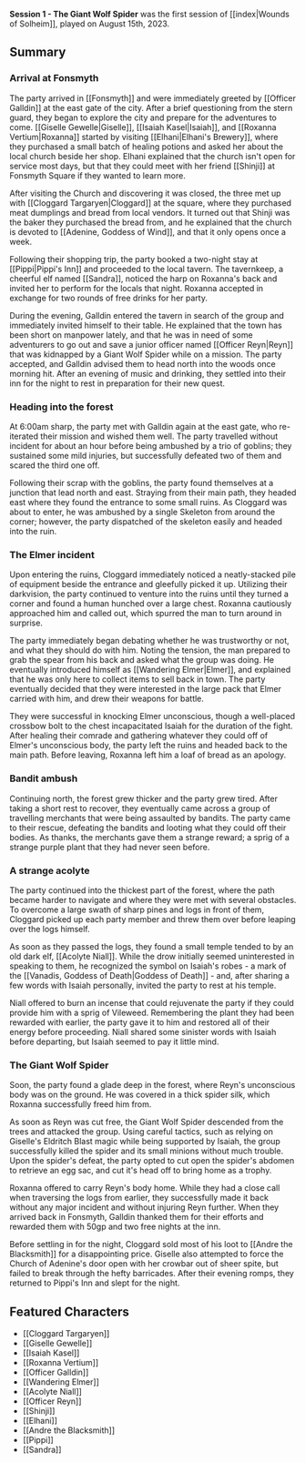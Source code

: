 **Session 1 - The Giant Wolf Spider** was the first session of [[index|Wounds of Solheim]], played on August 15th, 2023.
## Summary

### Arrival at Fonsmyth

The party arrived in [[Fonsmyth]] and were immediately greeted by [[Officer Galldin]] at the east gate of the city. After a brief questioning from the stern guard, they began to explore the city and prepare for the adventures to come. [[Giselle Gewelle|Giselle]], [[Isaiah Kasel|Isaiah]], and [[Roxanna Vertium|Roxanna]] started by visiting [[Elhani|Elhani's Brewery]], where they purchased a small batch of healing potions and asked her about the local church beside her shop. Elhani explained that the church isn't open for service most days, but that they could meet with her friend [[Shinji]] at Fonsmyth Square if they wanted to learn more.

After visiting the Church and discovering it was closed, the three met up with [[Cloggard Targaryen|Cloggard]] at the square, where they purchased meat dumplings and bread from local vendors. It turned out that Shinji was the baker they purchased the bread from, and he explained that the church is devoted to [[Adenine, Goddess of Wind]], and that it only opens once a week.

Following their shopping trip, the party booked a two-night stay at [[Pippi|Pippi's Inn]] and proceeded to the local tavern. The tavernkeep, a cheerful elf named [[Sandra]], noticed the harp on Roxanna's back and invited her to perform for the locals that night. Roxanna accepted in exchange for two rounds of free drinks for her party.

During the evening, Galldin entered the tavern in search of the group and immediately invited himself to their table. He explained that the town has been short on manpower lately, and that he was in need of some adventurers to go out and save a junior officer named [[Officer Reyn|Reyn]] that was kidnapped by a Giant Wolf Spider while on a mission. The party accepted, and Galldin advised them to head north into the woods once morning hit. After an evening of music and drinking, they settled into their inn for the night to rest in preparation for their new quest.
### Heading into the forest

At 6:00am sharp, the party met with Galldin again at the east gate, who re-iterated their mission and wished them well. The party travelled without incident for about an hour before being ambushed by a trio of goblins; they sustained some mild injuries, but successfully defeated two of them and scared the third one off. 

Following their scrap with the goblins, the party found themselves at a junction that lead north and east. Straying from their main path, they headed east where they found the entrance to some small ruins. As Cloggard was about to enter, he was ambushed by a single Skeleton from around the corner; however, the party dispatched of the skeleton easily and headed into the ruin.
### The Elmer incident

Upon entering the ruins, Cloggard immediately noticed a neatly-stacked pile of equipment beside the entrance and gleefully picked it up. Utilizing their darkvision, the party continued to venture into the ruins until they turned a corner and found a human hunched over a large chest. Roxanna cautiously approached him and called out, which spurred the man to turn around in surprise.

The party immediately began debating whether he was trustworthy or not, and what they should do with him. Noting the tension, the man prepared to grab the spear from his back and asked what the group was doing. He eventually introduced himself as [[Wandering Elmer|Elmer]], and explained that he was only here to collect items to sell back in town. The party eventually decided that they were interested in the large pack that Elmer carried with him, and drew their weapons for battle.

They were successful in knocking Elmer unconscious, though a well-placed crossbow bolt to the chest incapacitated Isaiah for the duration of the fight. After healing their comrade and gathering whatever they could off of Elmer's unconscious body, the party left the ruins and headed back to the main path. Before leaving, Roxanna left him a loaf of bread as an apology.

### Bandit ambush

Continuing north, the forest grew thicker and the party grew tired. After taking a short rest to recover, they eventually came across a group of travelling merchants that were being assaulted by bandits. The party came to their rescue, defeating the bandits and looting what they could off their bodies. As thanks, the merchants gave them a strange reward; a sprig of a strange purple plant that they had never seen before.

### A strange acolyte

The party continued into the thickest part of the forest, where the path became harder to navigate and where they were met with several obstacles. To overcome a large swath of sharp pines and logs in front of them, Cloggard picked up each party member and threw them over before leaping over the logs himself.

As soon as they passed the logs, they found a small temple tended to by an old dark elf, [[Acolyte Niall]]. While the drow initially seemed uninterested in speaking to them, he recognized the symbol on Isaiah's robes - a mark of the [[Vanadis, Goddess of Death|Goddess of Death]] - and, after sharing a few words with Isaiah personally, invited the party to rest at his temple.

Niall offered to burn an incense that could rejuvenate the party if they could provide him with a sprig of Vileweed. Remembering the plant they had been rewarded with earlier, the party gave it to him and restored all of their energy before proceeding. Niall shared some sinister words with Isaiah before departing, but Isaiah seemed to pay it little mind.

### The Giant Wolf Spider

Soon, the party found a glade deep in the forest, where Reyn's unconscious body was on the ground. He was covered in a thick spider silk, which Roxanna successfully freed him from.

As soon as Reyn was cut free, the Giant Wolf Spider descended from the trees and attacked the group. Using careful tactics, such as relying on Giselle's Eldritch Blast magic while being supported by Isaiah, the group successfully killed the spider and its small minions without much trouble. Upon the spider's defeat, the party opted to cut open the spider's abdomen to retrieve an egg sac, and cut it's head off to bring home as a trophy.

Roxanna offered to carry Reyn's body home. While they had a close call when traversing the logs from earlier, they successfully made it back without any major incident and without injuring Reyn further. When they arrived back in Fonsmyth, Galldin thanked them for their efforts and rewarded them with 50gp and two free nights at the inn.

Before settling in for the night, Cloggard sold most of his loot to [[Andre the Blacksmith]] for a disappointing price. Giselle also attempted to force the Church of Adenine's door open with her crowbar out of sheer spite, but failed to break through the hefty barricades. After their evening romps, they returned to Pippi's Inn and slept for the night.
## Featured Characters

* [[Cloggard Targaryen]]
* [[Giselle Gewelle]]
* [[Isaiah Kasel]]
* [[Roxanna Vertium]]
* [[Officer Galldin]]
* [[Wandering Elmer]]
* [[Acolyte Niall]]
* [[Officer Reyn]]
* [[Shinji]]
* [[Elhani]]
* [[Andre the Blacksmith]]
* [[Pippi]]
* [[Sandra]]